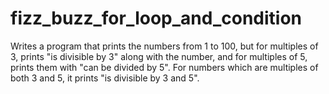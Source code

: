 # fizz_buzz_for_loop_and_condition
Writes a program that prints the numbers from 1 to 100, but for multiples of 3, prints "is divisible by 3" along with the number, and for multiples of 5, prints them with "can be divided by 5". For numbers which are multiples of both 3 and 5, it prints "is divisible by 3 and 5".
